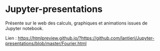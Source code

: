 # Jupyter-presentations
Présente sur le web des calculs, graphiques et animations issues de Jupyter notebook.

Lien : https://htmlpreview.github.io/?https://github.com/lantieri/Jupyter-presentations/blob/master/Fourier.html
